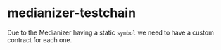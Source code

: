 # medianizer-testchain
Due to the Medianizer having a static `symbol` we need to have a custom contract for each one.
